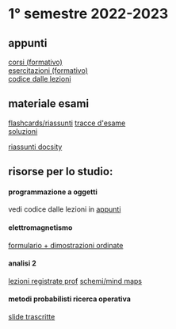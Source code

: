 # 1° semestre 2022-2023
## appunti
[corsi (formativo)](https://drive.google.com/drive/folders/1803CsJsSdxn1mf55Ln1ngAVZNF8qj7qq?usp=sharing)<br/>
[esercitazioni (formativo)](https://drive.google.com/drive/folders/1dm9MjUQZuLXkogkWCJtPUJ8xGd2HbMp5?usp=sharing)<br/>
[codice dalle lezioni](https://github.com/totoLab/java-ingegneria-informatica/)

## materiale esami

[flashcards/riassunti](https://drive.google.com/drive/folders/1DWHaR6k-uVv9PNJy2sl_deie7oc5mmjp?usp=share_link)
[tracce d'esame](https://drive.google.com/drive/folders/1ViOhFnk3-vAHSXo4u2DIAYkdADhAUwkZ?usp=sharing)<br/>
[soluzioni](https://tsparticles.github.io/404-templates/space/404.html)

[riassunti docsity](https://www.docsity.com/it/utenti/profilo/antolab_/documents/)

## risorse per lo studio:
#### programmazione a oggetti
vedi codice dalle lezioni in [appunti](#appunti)

#### elettromagnetismo
[formulario + dimostrazioni ordinate](https://drive.google.com/file/d/1v2n2NaFcuKFBIoEt4yAi9F5gTncqfWOg/view?usp=sharing)

#### analisi 2
[lezioni registrate prof](https://sites.google.com/unical.it/micho)
[schemi/mind maps](https://drive.google.com/file/d/1WiFlrv6xifUfgT1iRp6AtAuioqhvAJtr/view?usp=share_link)

#### metodi probabilisti ricerca operativa
[slide trascritte](https://wind-blouse-209.notion.site/Metodi-probabilistici-della-ricerca-operativa-2779d5b554024248b12957b5d7228933)


